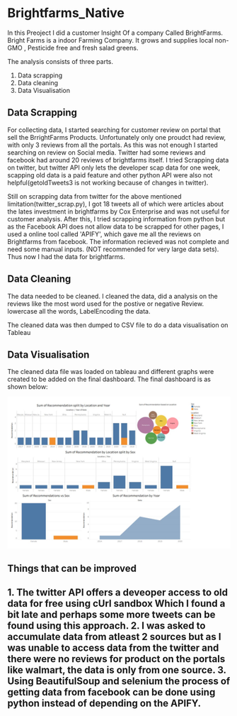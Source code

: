 # Brightfarms_Native

In this Preoject I did a customer Insight Of a company Called BrightFarms. Bright Farms is a indoor Farming Company. It grows and supplies local non-GMO , Pesticide free and fresh salad greens.

The analysis consists of three parts. 
<ol>
<li> Data scrapping 
<li> Data cleaning
<li> Data Visualisation
</ol>


<h2> Data Scrapping </h2>
For collecting data, I started searching for customer review on portal that sell the BrrightFarms Products. Unfortunately only one proudct had review, with only 3 reviews from all the portals.
As this was not enough I started searching on review on Social media. Twitter had some reviews and facebook had around 20 reviews of brightfarms itself. 
I tried Scrapping data on twitter, but twitter API only lets the developer scap data for one week, scapping old data is a paid feature and other python API were also not helpful(getoldTweets3 is not working because of changes in twitter).

Still on scrapping data from twitter for the above mentioned limitation(twitter_scrap.py), I got 18 tweets all of which were articles about the lates investment in brightfarms  by Cox Enterprise and was not useful for customer analysis. 
After this, I tried scrapping information from python but as the Facebook API does not allow data to be scrapped for other pages, I used a online tool called 'APIFY', which gave me all the reviews on Brightfarms from facebook.
The information recieved was not complete and need some manual inputs. (NOT recommended for very large data sets). 
Thus now I had the data for brightfarms.

<h2> Data Cleaning </h2>

The data needed to be cleaned. I cleaned the data, did a analysis on the reviews like the most word used for the postive or negative Review. lowercase all the words, LabelEncoding the data.

The cleaned data was then dumped to CSV file to do a data visualisation on Tableau

<h2> Data Visualisation </h2>

The cleaned data file was loaded on tableau and different graphs were created to be added on the final dashboard.
The final dashboard is as shown below:

![alt text](Images/dashboard.JPG) 



<h2> Things that can be improved <h2>
1. The twitter API offers a deveoper access to old data for free using cUrl sandbox Which I found a bit late and perhaps some more tweets can be found using this approach. 
2. I was asked to accumulate data from atleast 2 sources but as I was unable to access data from the twitter and there were no reviews for product on the portals like walmart, the data is only from one source. 
3. Using BeautifulSoup and selenium the process of getting data from facebook can be done using python instead of depending on the APIFY.
